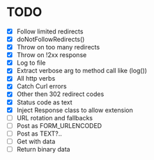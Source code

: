 # TODO

- [x] Follow limited redirects
- [x] doNotFollowRedirects()  
- [x] Throw on too many redirects
- [x] Throw on !2xx response
- [x] Log to file
- [x] Extract verbose arg to method call like (log())
- [x] All http verbs
- [x] Catch Curl errors
- [x] Other then 302 redirect codes
- [x] Status code as text
- [x] Inject Response class to allow extension
- [ ] URL rotation and fallbacks
- [ ] Post as FORM_URLENCODED
- [ ] Post as TEXT?..
- [ ] Get with data
- [ ] Return binary data